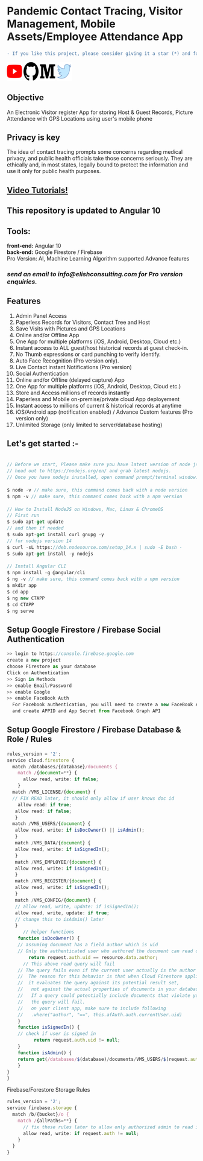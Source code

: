 # Pandemic Contact Tracing, Visitor Management, Mobile Assets/Employee Attendance App

```diff
- If you like this project, please consider giving it a star (*) and follow me at GitHub & YouTube.
```
[<img src="https://github.com/AmitXShukla/AmitXShukla.github.io/blob/master/assets/icons/youtube.svg" width=40 height=50>](https://youtube.com/AmitShukla_AI)
[<img src="https://github.com/AmitXShukla/AmitXShukla.github.io/blob/master/assets/icons/github.svg" width=40 height=50>](https://github.com/AmitXShukla)
[<img src="https://github.com/AmitXShukla/AmitXShukla.github.io/blob/master/assets/icons/medium.svg" width=40 height=50>](https://medium.com/@Amit_Shukla)
[<img src="https://github.com/AmitXShukla/AmitXShukla.github.io/blob/master/assets/icons/twitter_1.svg" width=40 height=50>](https://twitter.com/ashuklax)


## Objective
An Electronic Visitor register App for storing Host & Guest Records, Picture Attendance with GPS Locations using user's mobile phone

## Privacy is key
The idea of contact tracing prompts some concerns regarding medical privacy, and public health officials take those concerns seriously.
They are ethically and, in most states, legally bound to protect the information and use it only for public health purposes.

<h2><a href="https://www.youtube.com/playlist?list=PLp0TENYyY8lHnfxOOzZ_hTnPF8Hh3eKDo">Video Tutorials!</a></h2>
<h2>This repository is updated to Angular 10</h2>
<h2>Tools: </h2>
<b>front-end:</b> Angular 10<br/>
<b>back-end:</b> Google Firestore / Firebase<br/>
Pro Version: AI, Machine Learning Algorithm supported Advance features<br/>
<h3><i>send an email to info@elishconsulting.com for Pro version enquiries.</i></h3>
<h2>Features</h2>
<ol>
<li>Admin Panel Access</li>
<li>Paperless Records for Visitors, Contact Tree and Host</li>
<li>Save Visits with Pictures and GPS Locations</li>
<li>Online and/or Offline App</li>
<li>One App for multiple platforms (iOS, Android, Desktop, Cloud etc.)</li>
<li>Instant access to ALL guest/host historical records at guest check-in.</li>
<li>No Thumb expressions or card punching to verify identify.</li>
<li>Auto Face Recognition (Pro version only).</li>
<li>Live Contact instant Notifications (Pro version) </li>
<li>Social Authentication</li>
<li>Online and/or Offline (delayed capture) App</li>
<li>One App for multiple platforms (iOS, Android, Desktop, Cloud etc.)</li>
<li>Store and Access millions of records instantly</li>
<li>Paperless and Mobile on-premise/private cloud App deployement</li>
<li>Instant access to millions of current & historical records at anytime</li>
<li>iOS/Android app (notification enabled) / Advance Custom features (Pro version only)</li>
<li>Unlimited Storage (only limited to server/database hosting)</li>
</ol>

<h2>Let's get started :-</h2>

```ts

// Before we start, Please make sure you have latest version of node js installed.
// head out to https://nodejs.org/en/ and grab latest nodejs.
// Once you have nodejs installed, open command prompt/terminal window.

$ node -v // make sure, this command comes back with a node version
$ npm -v // make sure, this command comes back with a npm version

// How to Install NodeJS on Windows, Mac, Linux & ChromeOS
// First run
$ sudo apt-get update
// and then if needed
$ sudo apt-get install curl gnupg -y
// for nodejs version 14
$ curl -sL https://deb.nodesource.com/setup_14.x | sudo -E bash -
$ sudo apt-get install -y nodejs

// Install Angular CLI
$ npm install -g @angular/cli
$ ng -v // make sure, this command comes back with a npm version
$ mkdir app
$ cd app
$ ng new CTAPP
$ cd CTAPP
$ ng serve

```
<h2> Setup Google Firestore / Firebase Social Authentication</h2>

```ts
>> login to https://console.firebase.google.com
create a new project
choose Firestore as your database
Click on Authentication
>> Sign in Methods
>> enable Email/Password
>> enable Google
>> enable FaceBook Auth
  For Facebook authentication, you will need to create a new FaceBook App
  and create APPID and App Secret from Facebook Graph API
```
<h2> Setup Google Firestore / Firebase Database & Role / Rules</h2>

```ts
rules_version = '2';
service cloud.firestore {
  match /databases/{database}/documents {
    match /{document=**} {
      allow read, write: if false;
    }
  match /VMS_LICENSE/{document} {
  // FIX READ later, it should only allow if user knows doc id
  	allow read: if true;
   allow read: if false;
   }
  match /VMS_USERS/{document} {
   allow read, write: if isDocOwner() || isAdmin();
   }
   match /VMS_DATA/{document} {
   allow read, write: if isSignedIn();
   }
   match /VMS_EMPLOYEE/{document} {
   allow read, write: if isSignedIn();
   }
   match /VMS_REGISTER/{document} {
   allow read, write: if isSignedIn();
   }
   match /VMS_CONFIG/{document} {
   // allow read, write, update: if isSignedIn();
   allow read, write, update: if true;
   // change this to isAdmin() later
   }
      // helper functions
    function isDocOwner() {
    // assuming document has a field author which is uid
    // Only the authenticated user who authored the document can read or write
    	return request.auth.uid == resource.data.author;
      // This above read query will fail
    // The query fails even if the current user actually is the author of every story document.
    //  The reason for this behavior is that when Cloud Firestore applies your security rules, 
    //  it evaluates the query against its potential result set,
    //   not against the actual properties of documents in your database. 
    //   If a query could potentially include documents that violate your security rules, 
    //   the query will fail.
    //   on your client app, make sure to include following
    //   .where("author", "==", this.afAuth.auth.currentUser.uid)
    }
    function isSignedIn() {
    // check if user is signed in
          return request.auth.uid != null;
    }
    function isAdmin() {
    return get(/databases/$(database)/documents/VMS_USERS/$(request.auth.uid)).data.isAdmin == true;
    }
}
}
```

Firebase/Forestore Storage Rules
```ts
rules_version = '2';
service firebase.storage {
  match /b/{bucket}/o {
    match /{allPaths=**} {
      // fix these rules later to allow only authorized admin to read images
      allow read, write: if request.auth != null;
    }
  }
}
```
